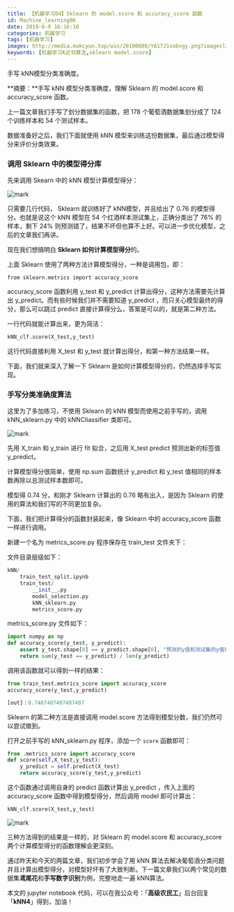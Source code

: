 ```yaml
---
title: 【机器学习04】Sklearn 的 model.score 和 accuracy_score 函数
id: Machine_learning06
date: 2019-6-9 16:16:16
categories: 机器学习
tags: [机器学习]
images: http://media.makcyun.top/win/20190608/YA17J1xobvgy.png?imageslim
keywords: [机器学习K近邻算法,sklearn model.score]
---
```


手写 kNN模型分类准确度。

<!-- more -->  

**摘要：**手写 kNN 模型分类准确度，理解 Sklearn 的 model.score 和 accuracy_score 函数。

上一篇文章我们手写了划分数据集的函数，把 178 个葡萄酒数据集划分成了 124 个训练样本和 54 个测试样本。

数据准备好之后，我们下面就使用 kNN 模型来训练这份数据集，最后通过模型得分来评价分类效果。

### 调用 Sklearn 中的模型得分库

先来调用 Skearn 中的 kNN 模型计算模型得分：

![mark](http://media.makcyun.top/win/20190608/akpvCsDffa0t.png?imageslim)

只需要几行代码， Sklearn 就训练好了 kNN模型，并且给出了 0.76 的模型得分。也就是说这个 kNN 模型在 54 个红酒样本测试集上，正确分类出了 76% 的样本，剩下 24% 则预测错了，结果不坏但也算不上好。可以进一步优化模型，之后的文章我们再讲。

现在我们想搞明白 **Sklearn 如何计算模型得分**的。

上面 Sklearn 使用了两种方法计算模型得分，一种是调用包，即：

 `from sklearn.metrics import accuracy_score`

accuracy_score 函数利用 y_test 和 y_predict 计算出得分，这种方法需要先计算出 y_predict。而有些时候我们并不需要知道 y_predict ，而只关心模型最终的得分，那么可以跳过 predict 直接计算得分么，答案是可以的，就是第二种方法。

一行代码就能计算出来，更为简洁：

```python
kNN_clf.score(X_test,y_test)
```

这行代码直接利用 X_test 和 y_test 就计算出得分，和第一种方法结果一样。

下面，我们就来深入了解一下 Sklearn 是如何计算模型得分的，仍然选择手写实现。

### 手写分类准确度算法

这里为了多加练习，不使用 Sklearn 的 kNN 模型而使用之前手写的，调用 kNN_sklearn.py 中的 kNNCliassifier 类即可。

![mark](http://media.makcyun.top/win/20190608/LnzOSsxE31tG.png?imageslim)

先用 X_train 和 y_train 进行 fit  拟合，之后用 X_test predict 预测出新的标签值 y_predict。

计算模型得分很简单，使用 np.sum 函数统计 y_predict 和 y_test 值相同的样本数再除以总测试样本数即可。

模型得 0.74 分，和刚才 Sklearn 计算出的 0.76 略有出入，是因为 Sklearn 的使用的算法和我们写的不同更加复杂。

下面，我们把计算得分的函数封装起来，像 Sklearn 中的 accuracy_score 函数一样进行调用。

新建一个名为 metrics_score.py 程序保存在 train_test 文件夹下：

文件目录层级如下：

```python
kNN/
	train_test_split.ipynb
	train_test/
    	__init__.py
        model_selection.py
        kNN_sklearn.py
        metrics_score.py
```

metrics_score.py 文件如下：

```python
import numpy as np
def accuracy_score(y_test, y_predict):
    assert y_test.shape[0] == y_predict.shape[0], "预测的y值和测试集的y值行数要一样"
    return sum(y_test == y_predict) / len(y_predict)
```

调用该函数就可以得到一样的结果：

```python
from train_test.metrics_score import accuracy_score
accuracy_score(y_test,y_predict)

[out]：0.7407407407407407

```

Sklearn 的第二种方法是直接调用 model.score 方法得到模型分数，我们仍然可以尝试做到。

打开之前手写的 kNN_sklearn.py 程序，添加一个 `score` 函数即可：

```python
from .metrics_score import accuracy_score
def score(self,X_test,y_test):
    y_predict = self.predict(X_test)
    return accuracy_score(y_test,y_predict)
```

这个函数通过调用自身的 predict 函数计算出 y_predict ，传入上面的 accuracy_score 函数中得到模型得分，然后调用 model 即可计算出：

```python
kNN_clf.score(X_test,y_test)
```

![mark](http://media.makcyun.top/win/20190608/8DW5h2yaF97r.png?imageslim)

三种方法得到的结果是一样的，对 Sklearn 的 model.score 和 accuracy_score 两个计算模型得分的函数理解会更深刻。

通过昨天和今天的两篇文章，我们初步学会了用 kNN 算法去解决葡萄酒分类问题并且计算出模型得分，对模型好坏有了大致判断。下一篇文章我们以两个常见的数据集**鸢尾花**和**手写数字识别**为例，完整地走一遍 kNN算法。

本文的 jupyter notebook 代码，可以在我公众号：「**高级农民工**」后台回复「**kNN4**」得到，加油！


